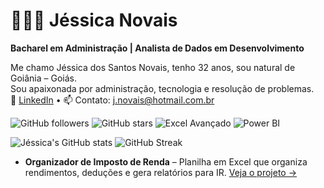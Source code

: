 # 👩🏻‍💻 Jéssica Novais
**Bacharel em Administração | Analista de Dados em Desenvolvimento**

Me chamo Jéssica dos Santos Novais, tenho 32 anos, sou natural de Goiânia – Goiás.  
Sou apaixonada por administração, tecnologia e resolução de problemas.  
🔗 [LinkedIn](https://www.linkedin.com/in/jsnovais93) • 📫 Contato: j.novais@hotmail.com.br

<!-- BADGES -->
![GitHub followers](https://img.shields.io/github/followers/jsnovais93?style=for-the-badge&logo=github&label=Seguidores)
![GitHub stars](https://img.shields.io/github/stars/jsnovais93?style=for-the-badge&logo=github&label=Estrelas)
![Excel Avançado](https://img.shields.io/badge/Excel–Avançado-blue?style=for-the-badge&logo=microsoft-excel)
![Power BI](https://img.shields.io/badge/Power%20BI-Em_Desenvolvimento-yellow?style=for-the-badge&logo=power-bi)

<!-- STATS -->
![Jéssica's GitHub stats](https://github-readme-stats.vercel.app/api?username=jsnovais93&show_icons=true&theme=tokyonight&include_all_commits=true&locale=pt-br)
![GitHub Streak](https://streak-stats.demolab.com/?user=jsnovais93&theme=tokyonight&locale=pt_BR)

- **Organizador de Imposto de Renda** – Planilha em Excel que organiza rendimentos, deduções e gera relatórios para IR. [Veja o projeto →](organizador_imposto_renda/)
